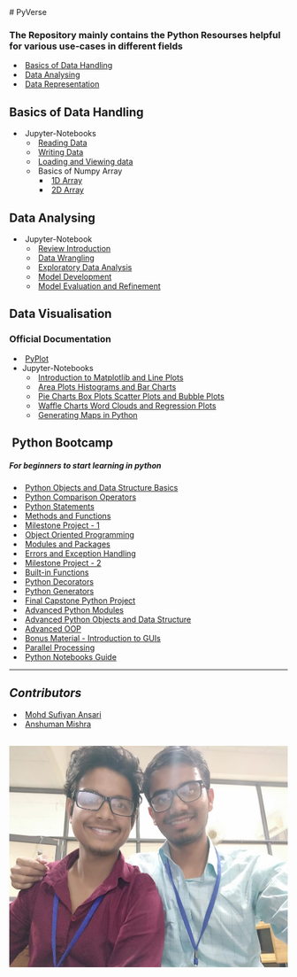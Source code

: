 <head>
  <link rel="stylesheet" href="https://use.fontawesome.com/releases/v5.6.1/css/all.css" integrity="sha384-gfdkjb5BdAXd+lj+gudLWI+BXq4IuLW5IT+brZEZsLFm++aCMlF1V92rMkPaX4PP" crossorigin="anonymous">
</head>
# PyVerse

### The Repository mainly contains the Python Resourses helpful for various use-cases in different fields

- <i class="fa fa-folder" style="margin-right: 5px;"></i>[Basics of Data Handling](https://github.com/suffisme/Jupyter_Notebooks_Labs/tree/master/Working%20With%20Data/Pandas%20and%20Numpy/Basics%20of%20Data)
- <i class="fa fa-folder" style="margin-right: 5px;"></i>[Data Analysing](https://github.com/suffisme/Jupyter_Notebooks_Labs/tree/master/Working%20With%20Data/Pandas%20and%20Numpy/Starting%20with%20Data%20Analysis)
- <i class="fa fa-folder" style="margin-right: 5px;"></i>[Data Representation](https://github.com/suffisme/Jupyter_Notebooks_Labs/tree/master/Working%20With%20Data/Data%20Visualisation%20and%20Matplotlib)


## Basics of Data Handling
- <i class="fa fa-folder" style="margin-right: 5px;"></i>Jupyter-Notebooks
  - <i class="fa fa-book" style="margin-right: 5px;"></i>[Reading Data](https://github.com/suffisme/Jupyter_Notebooks_Labs/blob/master/Working%20With%20Data/Pandas%20and%20Numpy/Basics%20of%20Data/1.1%20ReadFile.ipynb)
  - <i class="fa fa-book" style="margin-right: 5px;"></i>[Writing Data](https://github.com/suffisme/Jupyter_Notebooks_Labs/blob/master/Working%20With%20Data/Pandas%20and%20Numpy/Basics%20of%20Data/1.2%20WriteFile.ipynb)
  - <i class="fa fa-book" style="margin-right: 5px;"></i>[Loading and Viewing data](https://github.com/suffisme/Jupyter_Notebooks_Labs/blob/master/Working%20With%20Data/Pandas%20and%20Numpy/Basics%20of%20Data/1.3%20Loading%20And%20Viewing%20Data.ipynb)
  - <i class="fa fa-folder" style="margin-right: 5px;"></i>Basics of Numpy Array
    - <i class="fa fa-book" style="margin-right: 5px;"></i>[1D Array](https://github.com/suffisme/Jupyter_Notebooks_Labs/blob/master/Working%20With%20Data/Pandas%20and%20Numpy/Basics%20of%20Data/2.1%20Numpy1D.ipynb)
    - <i class="fa fa-book" style="margin-right: 5px;"></i>[2D Array](https://github.com/suffisme/Jupyter_Notebooks_Labs/blob/master/Working%20With%20Data/Pandas%20and%20Numpy/Basics%20of%20Data/2.2%20Numpy2D.ipynb)

## Data Analysing
- <i class="fa fa-folder" style="margin-right: 5px;"></i>Jupyter-Notebook
  - <i class="fa fa-book" style="margin-right: 5px;"></i>[Review Introduction](https://github.com/suffisme/Jupyter_Notebooks_Labs/blob/master/Working%20With%20Data/Pandas%20and%20Numpy/Starting%20with%20Data%20Analysis/1.1%20Review-Introduction.ipynb)
  - <i class="fa fa-book" style="margin-right: 5px;"></i>[Data Wrangling](https://github.com/suffisme/Jupyter_Notebooks_Labs/blob/master/Working%20With%20Data/Pandas%20and%20Numpy/Starting%20with%20Data%20Analysis/1.2%20Data-Wrangling.ipynb)
  - <i class="fa fa-book" style="margin-right: 5px;"></i>[Exploratory Data Analysis](https://github.com/suffisme/Jupyter_Notebooks_Labs/blob/master/Working%20With%20Data/Pandas%20and%20Numpy/Starting%20with%20Data%20Analysis/1.3%20Exploratory-Data-Analysis.ipynb)
  - <i class="fa fa-book" style="margin-right: 5px;"></i>[Model Development](https://github.com/suffisme/Jupyter_Notebooks_Labs/blob/master/Working%20With%20Data/Pandas%20and%20Numpy/Starting%20with%20Data%20Analysis/1.4%20Model-Development.ipynb)
  - <i class="fa fa-book" style="margin-right: 5px;"></i>[Model Evaluation and Refinement](https://github.com/suffisme/Jupyter_Notebooks_Labs/blob/master/Working%20With%20Data/Pandas%20and%20Numpy/Starting%20with%20Data%20Analysis/1.5%20Model-Evaluation-and-Refinement.ipynb)

## Data Visualisation
### Official Documentation
  - <i class="fa fa-book" style="margin-right: 5px;"></i>[PyPlot](https://github.com/suffisme/Jupyter_Notebooks_Labs/blob/master/Working%20With%20Data/Data%20Visualisation%20and%20Matplotlib/Official%20Documentation/pyplot.py)
- Jupyter-Notebooks
  - <i class="fa fa-book" style="margin-right: 5px;"></i>[Introduction to Matplotlib and Line Plots](https://github.com/suffisme/Jupyter_Notebooks_Labs/blob/master/Working%20With%20Data/Data%20Visualisation%20and%20Matplotlib/1.1%20Introduction-to-Matplotlib-and-Line-Plots-py.ipynb)
  - <i class="fa fa-book" style="margin-right: 5px;"></i>[Area Plots Histograms and Bar Charts](https://github.com/suffisme/Jupyter_Notebooks_Labs/blob/master/Working%20With%20Data/Data%20Visualisation%20and%20Matplotlib/1.2%20Area-Plots-Histograms-and-Bar-Charts-py.ipynb)
  - <i class="fa fa-book" style="margin-right: 5px;"></i>[Pie Charts Box Plots Scatter Plots and Bubble Plots](https://github.com/suffisme/Jupyter_Notebooks_Labs/blob/master/Working%20With%20Data/Data%20Visualisation%20and%20Matplotlib/1.3%20Pie-Charts-Box-Plots-Scatter-Plots-and-Bubble-Plots-py.ipynb)
  - <i class="fa fa-book" style="margin-right: 5px;"></i>[Waffle Charts Word Clouds and Regression Plots](https://github.com/suffisme/Jupyter_Notebooks_Labs/blob/master/Working%20With%20Data/Data%20Visualisation%20and%20Matplotlib/1.4%20Waffle-Charts-Word-Clouds-and-Regression-Plots-py.ipynb)
  - <i class="fa fa-book" style="margin-right: 5px;"></i>[Generating Maps in Python](https://github.com/suffisme/Jupyter_Notebooks_Labs/blob/master/Working%20With%20Data/Data%20Visualisation%20and%20Matplotlib/1.5%20Generating-Maps-in-Python-py.ipynb)

## <i class="fa fa-files-medical" style="margin-right: 5px;"></i>Python Bootcamp
##### For beginners to start learning in python
- <i class="fa fa-folder" style="margin-right: 5px;"></i>[Python Objects and Data Structure Basics](Python%20BootCamp/00-Python%20Object%20and%20Data%20Structure%20Basics)
- <i class="fa fa-folder" style="margin-right: 5px;"></i>[Python Comparison Operators](Python%20BootCamp/01-Python%20Comparison%20Operators)
- <i class="fa fa-folder" style="margin-right: 5px;"></i>[Python Statements](Python%20BootCamp/02-Python%20Statements)
- <i class="fa fa-folder" style="margin-right: 5px;"></i>[Methods and Functions](Python%20BootCamp/03-Methods%20and%20Functions)
- <i class="fa fa-folder" style="margin-right: 5px;"></i>[Milestone Project - 1](Python%20BootCamp/04-Milestone%20Project%20-%201)
- <i class="fa fa-folder" style="margin-right: 5px;"></i>[Object Oriented Programming](Python%20BootCamp/05-Object%20Oriented%20Programming)
- <i class="fa fa-folder" style="margin-right: 5px;"></i>[Modules and Packages](Python%20BootCamp/06-Modules%20and%20Packages)
- <i class="fa fa-folder" style="margin-right: 5px;"></i>[Errors and Exception Handling](Python%20BootCamp/07-Errors%20and%20Exception%20Handling)
- <i class="fa fa-folder" style="margin-right: 5px;"></i>[Milestone Project - 2](Python%20BootCamp/08-Milestone%20Project%20-%202)
- <i class="fa fa-folder" style="margin-right: 5px;"></i>[Built-in Functions](Python%20BootCamp/09-Built-in%20Functions)
- <i class="fa fa-folder" style="margin-right: 5px;"></i>[Python Decorators](Python%20BootCamp/10-Python%20Decorators)
- <i class="fa fa-folder" style="margin-right: 5px;"></i>[Python Generators](Python%20BootCamp/11-Python%20Generators)
- <i class="fa fa-folder" style="margin-right: 5px;"></i>[Final Capstone Python Project](Python%20BootCamp/12-Final%20Capstone%20Python%20Project)
- <i class="fa fa-folder" style="margin-right: 5px;"></i>[Advanced Python Modules](Python%20BootCamp/13-Advanced%20Python%20Modules)
- <i class="fa fa-folder" style="margin-right: 5px;"></i>[Advanced Python Objects and Data Structure](Python%20BootCamp/14-Advanced%20Python%20Objects%20and%20Data%20Structures)
- <i class="fa fa-folder" style="margin-right: 5px;"></i>[Advanced OOP](Python%20BootCamp/15-Advanced%20OOP)
- <i class="fa fa-folder" style="margin-right: 5px;"></i>[Bonus Material - Introduction to GUIs](Python%20BootCamp/16-Bonus%20Material%20-%20Introduction%20to%20GUIs)
- <i class="fa fa-folder" style="margin-right: 5px;"></i>[Parallel Processing](Python%20BootCamp/17-Parallel%20Processing)
- <i class="fa fa-book" style="margin-right: 5px;"></i>[Python Notebooks Guide](Python%20BootCamp/Jupyter%20iPython%20Notebooks%20Guide.ipynb)
<hr>


## _Contributors_
- <i class="fa fa-user" style="margin-right: 5px;"></i>[Mohd Sufiyan Ansari](https://github.com/suffisme)
- <i class="fa fa-user" style="margin-right: 5px;"></i>[Anshuman Mishra](https://github.com/shivanshuman021)
<br>
<img src="src/maintainers.jpeg" style="width:538px;height:400px;">


